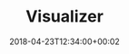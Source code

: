 ---
path: "/visualizer"
date: "2018-04-23T12:34:00+00:02"
title: "Visualizer"
tags: ["Experiment"]
thumbnail: "https://i.imgur.com/qpAr8GX.gif"
cover: "visualizer.png"
embed: ''
about: "‘Visualizer’ was born after an R&D process I did with Roey Tsemah and Ronen Tanchum. Initially our goal was to research how we could use the Web Audio API, to analyse incoming signal (music or microphone inputs), and drive geometry deformations in real-time, while keeping performance optimal so it could run on mobile browsers as well.

After the R&D process was done, I went on to design the concept art for this visualizer, using 3D animation and environment design software packages and then implementing these designs in the web using Three.js. This work was made possible thanks to the amazing post “Experiments with Perlin Noise” examples by Jaume Sanchez."
links: [['Demo', 'https://juniorxsound.github.io/ICM-Fall-2016/3D_Web_Audio_Visualiser/'], ['Github', 'https://github.com/juniorxsound/ICM-Fall-2016/tree/master/3D_Web_Audio_Visualiser']]
components: [['code', 'Javascript, GLSL'], ['software', 'Blender, e-on Vue, Adobe Photoshop'], ['3d', 'Three.js']]
credits: ''
press: []
excerpt: "A 3D web audio sound visulaizer."
---